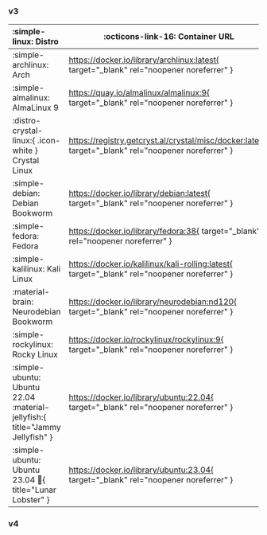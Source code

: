 ### v3

| :simple-linux: Distro                                  | :octicons-link-16: Container URL                                                                     |
| :----------------------------------------------------- | ---------------------------------------------------------------------------------------------------- |
| :simple-archlinux: Arch                                | https://docker.io/library/archlinux:latest{ target="_blank" rel="noopener noreferrer" }              |
| :simple-almalinux: AlmaLinux 9                         | https://quay.io/almalinux/almalinux:9{ target="_blank" rel="noopener noreferrer" }                   |
| :distro-crystal-linux:{ .icon-white } Crystal Linux    | https://registry.getcryst.al/crystal/misc/docker:latest{ target="_blank" rel="noopener noreferrer" } |
| :simple-debian: Debian Bookworm                        | https://docker.io/library/debian:latest{ target="_blank" rel="noopener noreferrer" }                 |
| :simple-fedora: Fedora                                 | https://docker.io/library/fedora:38{ target="_blank" rel="noopener noreferrer" }                     |
| :simple-kalilinux: Kali Linux                          | https://docker.io/kalilinux/kali-rolling:latest{ target="_blank" rel="noopener noreferrer" }         |
| :material-brain: Neurodebian Bookworm                  | https://docker.io/library/neurodebian:nd120{ target="_blank" rel="noopener noreferrer" }             |
| :simple-rockylinux: Rocky Linux                        | https://docker.io/rockylinux/rockylinux:9{ target="_blank" rel="noopener noreferrer" }               |
| :simple-ubuntu:  Ubuntu 22.04 :material-jellyfish:{ title="Jammy Jellyfish" }      | https://docker.io/library/ubuntu:22.04{ target="_blank" rel="noopener noreferrer" }                  |
| :simple-ubuntu:  Ubuntu 23.04 :lobster:{ title="Lunar Lobster" } | https://docker.io/library/ubuntu:23.04{ target="_blank" rel="noopener noreferrer" }                  |

### v4

